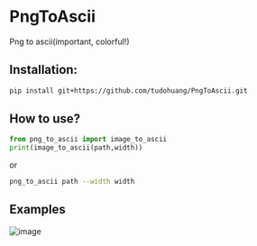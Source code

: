 # PngToAscii
Png to ascii(important, colorful!)

## Installation:
```bash
pip install git+https://github.com/tudohuang/PngToAscii.git
```

## How to use?
```python
from png_to_ascii import image_to_ascii
print(image_to_ascii(path,width))
```
or 
```bash
png_to_ascii path --width width
```

## Examples
![image](https://github.com/tudohuang/PngToAscii/assets/88125758/d1dcd8c9-98cb-421c-a314-e0b989863c98)
